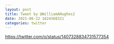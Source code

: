 ```yaml
--- 
layout: post 
title: Tweet by @WilliamAHughes2 
date: 2021-06-22 1624368321 
categories: twitter 
--- 
```

https://twitter.com/o/status/1407328834731577354